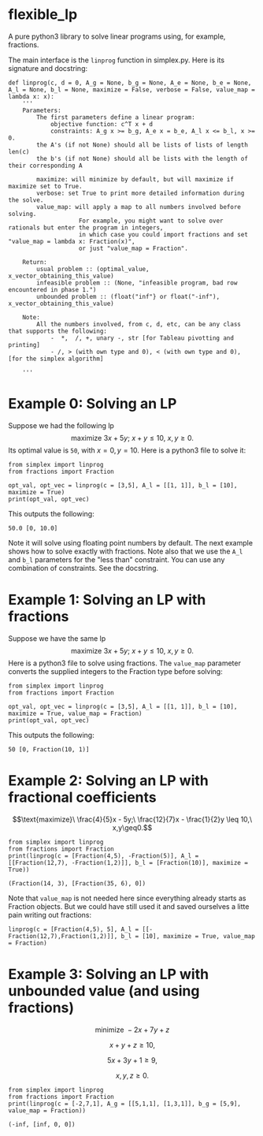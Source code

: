 # flexible_lp
A pure python3 library to solve linear programs using, for example, fractions.

The main interface is the `linprog` function in simplex.py.
Here is its signature and docstring:
```
def linprog(c, d = 0, A_g = None, b_g = None, A_e = None, b_e = None, A_l = None, b_l = None, maximize = False, verbose = False, value_map = lambda x: x):
	'''
	Parameters:
		The first parameters define a linear program:
			objective function: c^T x + d
			constraints: A_g x >= b_g, A_e x = b_e, A_l x <= b_l, x >= 0.
		the A's (if not None) should all be lists of lists of length len(c)
		the b's (if not None) should all be lists with the length of their corresponding A

		maximize: will minimize by default, but will maximize if maximize set to True.
		verbose: set True to print more detailed information during the solve.
		value_map: will apply a map to all numbers involved before solving.
					For example, you might want to solve over rationals but enter the program in integers,
					in which case you could import fractions and set "value_map = lambda x: Fraction(x)",
					or just "value_map = Fraction".

	Return:
		usual problem :: (optimal_value, x_vector_obtaining_this_value)
		infeasible problem :: (None, "infeasible program, bad row encountered in phase 1.")
		unbounded problem :: (float("inf"} or float("-inf"), x_vector_obtaining_this_value)

	Note:
		All the numbers involved, from c, d, etc, can be any class that supports the following:
			-  *,  /, +, unary -, str [for Tableau pivotting and printing]
			- /, > (with own type and 0), < (with own type and 0),  [for the simplex algorithm]
	
	'''
```
# Example 0: Solving an LP
Suppose we had the following lp
$$\text{maximize}\ 3x + 5y;\ x + y \leq 10,\ x,y\geq0.$$
Its optimal value is `50`, with $x = 0, y = 10$.
Here is a python3 file to solve it:
```
from simplex import linprog
from fractions import Fraction

opt_val, opt_vec = linprog(c = [3,5], A_l = [[1, 1]], b_l = [10], maximize = True)
print(opt_val, opt_vec)
```
This outputs the following:
```
50.0 [0, 10.0]
```
Note it will solve using floating point numbers by default. The next example shows how to solve exactly with fractions.
Note also that we use the `A_l` and `b_l` parameters for the "less than" constraint. You can use any combination of constraints. See the docstring.

# Example 1: Solving an LP with fractions
Suppose we have the same lp
$$\text{maximize}\ 3x + 5y;\ x + y \leq 10,\ x,y\geq0.$$
Here is a python3 file to solve using fractions. 
The `value_map` parameter converts the supplied integers to the Fraction type before solving:
```
from simplex import linprog
from fractions import Fraction

opt_val, opt_vec = linprog(c = [3,5], A_l = [[1, 1]], b_l = [10], maximize = True, value_map = Fraction)
print(opt_val, opt_vec)
```
This outputs the following:
```
50 [0, Fraction(10, 1)]
```
# Example 2: Solving an LP with fractional coefficients
$$\text{maximize}\ \frac{4}{5}x - 5y;\ \frac{12}{7}x - \frac{1}{2}y \leq 10,\ x,y\geq0.$$

```
from simplex import linprog
from fractions import Fraction
print(linprog(c = [Fraction(4,5), -Fraction(5)], A_l = [[Fraction(12,7), -Fraction(1,2)]], b_l = [Fraction(10)], maximize = True))
```
```
(Fraction(14, 3), [Fraction(35, 6), 0])
```
Note that `value_map` is not needed here since everything already starts as Fraction objects. But we could have still used it and saved ourselves a litte pain writing out fractions:
```
linprog(c = [Fraction(4,5), 5], A_l = [[-Fraction(12,7),Fraction(1,2)]], b_l = [10], maximize = True, value_map = Fraction)
```
# Example 3: Solving an LP with unbounded value (and using fractions)
$$\text{minimize}\ -2x + 7y + z$$

$$x + y + z \geq 10,$$

$$5x+3y+1\geq 9,$$

$$x,y,z\geq0.$$
```
from simplex import linprog
from fractions import Fraction
print(linprog(c = [-2,7,1], A_g = [[5,1,1], [1,3,1]], b_g = [5,9], value_map = Fraction))
```

```
(-inf, [inf, 0, 0])
```


